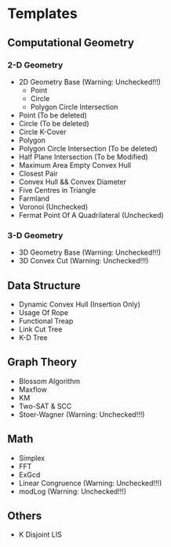 Templates
=========

## Computational Geometry
### 2-D Geometry
* 2D Geometry Base (Warning: Unchecked!!!)
	* Point
	* Circle
	* Polygon Circle Intersection
* Point (To be deleted)
* Circle (To be deleted)
* Circle K-Cover
* Polygon
* Polygon Circle Intersection (To be deleted)
* Half Plane Intersection (To be Modified)
* Maximum Area Empty Convex Hull
* Closest Pair
* Convex Hull && Convex Diameter
* Five Centres in Triangle
* Farmland
* Voronoi (Unchecked)
* Fermat Point Of A Quadrilateral (Unchecked)

### 3-D Geometry
* 3D Geometry Base (Warning: Unchecked!!!)
* 3D Convex Cut (Warning: Unchecked!!!)

## Data Structure
* Dynamic Convex Hull (Insertion Only)
* Usage Of Rope
* Functional Treap
* Link Cut Tree
* K-D Tree

## Graph Theory
* Blossom Algorithm
* Maxflow
* KM
* Two-SAT & SCC
* Stoer-Wagner (Warning: Unchecked!!!)

## Math
* Simplex
* FFT
* ExGcd
* Linear Congruence (Warning: Unchecked!!!)
* modLog (Warning: Unchecked!!!)

## Others
* K Disjoint LIS
